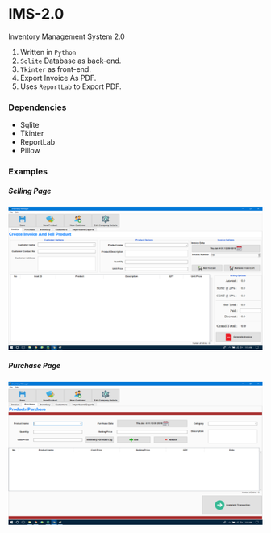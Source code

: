 # IMS-2.0
Inventory Management System 2.0

1. Written in `Python`
2. `Sqlite` Database as back-end.
3. `Tkinter` as front-end.
4. Export Invoice As PDF.
5. Uses `ReportLab` to Export PDF.

### Dependencies 

- Sqlite
- Tkinter
- ReportLab
- Pillow

### Examples
##### Selling Page

![Selling Page](./images/Selling.png)

##### Purchase Page

![Purchase Page](./images/Purchasing.png)

